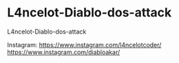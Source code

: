 # L4ncelot-Diablo-dos-attack
L4ncelot-Diablo-dos-attack

Instagram: 
https://www.instagram.com/l4ncelotcoder/
https://www.instagram.com/diabloakar/
